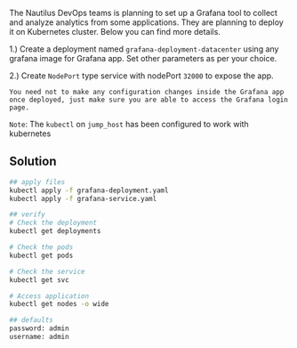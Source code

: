 The Nautilus DevOps teams is planning to set up a Grafana tool to collect and analyze analytics from some applications. They are planning to deploy it on Kubernetes cluster. Below you can find more details.


1.) Create a deployment named `grafana-deployment-datacenter` using any grafana image for Grafana app. Set other parameters as per your choice.

2.) Create `NodePort` type service with nodePort `32000` to expose the app.

`You need not to make any configuration changes inside the Grafana app once deployed, just make sure you are able to access the Grafana login page.`


`Note`: The `kubectl` on `jump_host` has been configured to work with kubernetes

## Solution
```bash
## apply files
kubectl apply -f grafana-deployment.yaml
kubectl apply -f grafana-service.yaml

## verify
# Check the deployment
kubectl get deployments

# Check the pods
kubectl get pods

# Check the service
kubectl get svc

# Access application
kubectl get nodes -o wide

## defaults
password: admin
username: admin
```